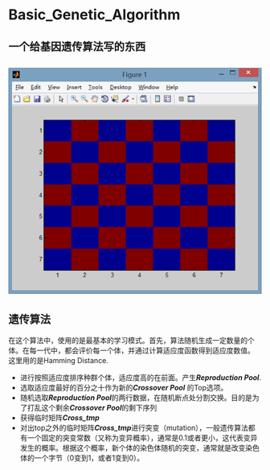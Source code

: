 # Basic_Genetic_Algorithm
一个给基因遗传算法写的东西
---
![](https://github.com/underwindfall/Basic_Genetic_Algorithm/blob/master/achievement.jpg)
---

## 遗传算法
在这个算法中，使用的是最基本的学习模式。首先，算法随机生成一定数量的个体。在每一代中，都会评价每一个体，并通过计算适应度函数得到适应度数值。
这里用的是Hamming Distance.

-   进行按照适应度排序种群个体，适应度高的在前面。产生***Reproduction Pool***.
-   选取适应度最好的百分之十作为新的***Crossover Pool*** 的Top选项。
-   随机选取***Reproduction Pool***的两行数据，在随机断点处分割交换。目的是为了打乱这个剩余***Crossover Pool***的剩下序列
-   获得临时矩阵***Cross_tmp***
-   对出top之外的临时矩阵***Cross_tmp***进行突变（mutation），一般遗传算法都有一个固定的突变常数（又称为变异概率），通常是0.1或者更小，这代表变异发生的概率。根据这个概率，新个体的染色体随机的突变，通常就是改变染色体的一个字节（0变到1，或者1变到0）。

